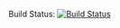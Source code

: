 Build Status:
[![Build Status](https://travis-ci.org/jakesyl/pytorrent.svg?branch=master)](https://travis-ci.org/jakesyl/pytorrent)
